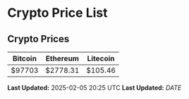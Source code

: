 # Crypto Price List

## Crypto Prices
| Bitcoin | Ethereum | Litecoin |
| ------- | -------- | -------- |
| $97703 | $2778.31 | $105.46 |
**Last Updated:** 2025-02-05 20:25 UTC
**Last Updated:** $DATE$
